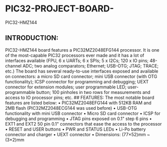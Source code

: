# PIC32-PROJECT-BOARD-
   PIC32-HMZ144 
## INTRODUCTION:
 PIC32-HMZ144 board features a PIC32MZ2048EFG144 processor. It is one of the most-capable PIC32 processors ever made and it has a lot of interfaces available (FPU, 6 x UARTs; 6 x SPIs; 5 x I2Cs; 120 x IO pins; 48-channel ADC; two analog comparators; Ethernet; USB-OTG; JTAG; TRACE; etc.) The board has several ready-to-use interfaces exposed and available on connectors: a micro SD card connector; mini USB connector (with OTG functionality); ICSP connector for programming and debugging; UEXT connector for extension modules; user programmable LED; user-programmable button; 100 pinholes in two rows for measurements and access to IO processor pins; etc.     ## FEATURES:
The most notable board features are listed below:
    • PIC32MZ2048EFG144 with 512KB RAM and 2MB flash (PIC32MZ2048ECG144 was used before)
    • USB-OTG functionality with mini USB connector
    • Micro SD card connector
    • ICSP for debugging and programming
    • JTAG pins exposed on 0.1" step 6 pins
    • EXT1 and EXT2 50 pin 0.1" connectors that ease the access to the processor
    • RESET and USER buttons
    • PWR and STATUS LEDs
    • Li-Po battery connector and charger
    • UEXT connector
    • Dimensions: (77×52)mm ~ (3×2)mm
